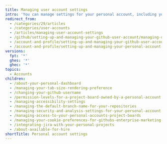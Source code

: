 ```yaml
---
title: Managing user account settings
intro: 'You can manage settings for your personal account, including your theme, username, default branch, accessibility, and security settings.'
redirect_from:
  - /categories/29/articles
  - /categories/user-accounts
  - /articles/managing-user-account-settings
  - /github/setting-up-and-managing-your-github-user-account/managing-user-account-settings
  - /account-and-profile/setting-up-and-managing-your-github-user-account/managing-user-account-settings
  - /account-and-profile/setting-up-and-managing-your-personal-account-on-github/managing-personal-account-settings
versions:
  fpt: '*'
  ghes: '*'
  ghec: '*'
topics:
  - Accounts
children:
  - /about-your-personal-dashboard
  - /managing-your-tab-size-rendering-preference
  - /changing-your-github-username
  - /permission-levels-for-a-project-board-owned-by-a-personal-account
  - /managing-accessibility-settings
  - /managing-the-default-branch-name-for-your-repositories
  - /managing-security-and-analysis-settings-for-your-personal-account
  - /managing-access-to-your-personal-accounts-project-boards
  - /managing-your-cookie-preferences-for-githubs-enterprise-marketing-pages
  - /integrating-jira-with-your-personal-projects
  - /about-available-for-hire
shortTitle: Personal account settings
---
```


